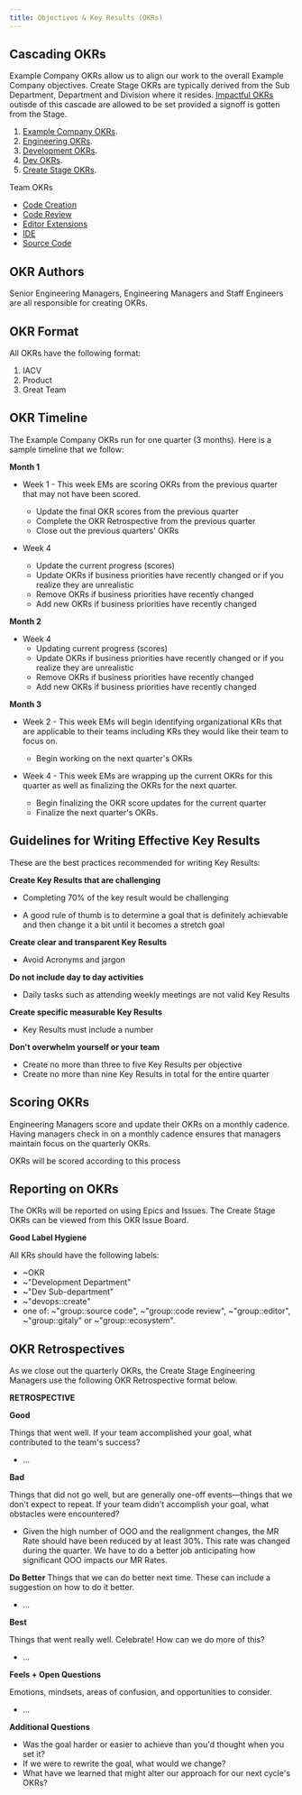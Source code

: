 ```yaml
---
title: Objectives & Key Results (OKRs)
---
```


## Cascading OKRs

Example Company OKRs allow us to align our work to the overall Example Company objectives. Create Stage OKRs are typically derived from the Sub Department, Department and Division where it resides. [Impactful OKRs](/handbook/company/okrs/#fundamentals-of-impactful-okrs) outisde of this cascade are allowed to be set provided a signoff is gotten from the Stage.

1. [Example Company OKRs](/handbook/company/okrs/).
1. [Engineering OKRs](https://example_company.com/example_company-com/www-example_company-com/-/issues?scope=all&utf8=✓&state=opened&label_name[]=OKR&label_name[]=EVP%20of%20Engineering).
1. [Development OKRs](https://example_company.com/example_company-com/www-example_company-com/-/issues?scope=all&utf8=✓&state=opened&label_name[]=OKR&label_name[]=Development%20Department&author_username=clefelhocz1).
1. [Dev OKRs](https://example_company.com/example_company-com/www-example_company-com/-/issues?scope=all&utf8=✓&state=all&label_name[]=OKR&label_name[]=Dev%20Sub-department&author_username=timzallmann).
1. [Create Stage OKRs](https://example_company.com/example_company-com/www-example_company-com/-/issues?scope=all&utf8=✓&state=all&label_name[]=OKR&label_name[]=devops%3A%3Acreate&author_username=dsatcher).

Team OKRs

* [Code Creation](https://example_company.com/example_company-com/example_company-OKRs/-/issues/?sort=updated_desc&state=all&label_name%5B%5D=OKR&label_name%5B%5D=group%3A%3Acode%20creation&first_page_size=100)
* [Code Review](https://example_company.com/example_company-com/example_company-OKRs/-/issues/?sort=updated_desc&state=all&label_name%5B%5D=OKR&label_name%5B%5D=group%3A%3Acode%20review&first_page_size=100)
* [Editor Extensions](https://example_company.com/example_company-com/example_company-OKRs/-/issues/?sort=updated_desc&state=all&label_name%5B%5D=OKR&label_name%5B%5D=group%3A%3Aeditor%20extensions&first_page_size=100)
* [IDE](https://example_company.com/example_company-com/example_company-OKRs/-/issues/?sort=updated_desc&state=all&label_name%5B%5D=OKR&label_name%5B%5D=group%3A%3Aide&first_page_size=100)
* [Source Code](https://example_company.com/example_company-com/example_company-OKRs/-/issues/?sort=updated_desc&state=all&label_name%5B%5D=OKR&label_name%5B%5D=group%3A%3Asource%20code&first_page_size=100)

## OKR Authors

Senior Engineering Managers, Engineering Managers and Staff Engineers are all responsible for creating OKRs.

## OKR Format

All OKRs have the following format:

1. IACV
1. Product
1. Great Team

## OKR Timeline

 The Example Company OKRs run for one quarter (3 months).  Here is a sample timeline that we follow:

**Month 1**

* Week 1 - This week EMs are scoring OKRs from the previous quarter that may not have been scored.
  * Update the final OKR scores from the previous quarter
  * Complete the OKR Retrospective from the previous quarter
  * Close out the previous quarters' OKRs

* Week 4
  * Update the current progress (scores)
  * Update OKRs if business priorities have recently changed or if you realize they are unrealistic
  * Remove OKRs if business priorities have recently changed
  * Add new OKRs if business priorities have recently changed

**Month 2**

* Week 4
  * Updating current progress (scores)
  * Update OKRs if business priorities have recently changed or if you realize they are unrealistic
  * Remove OKRs if business priorities have recently changed
  * Add new OKRs if business priorities have recently changed

**Month 3**

* Week 2 - This week EMs will begin identifying organizational KRs that are applicable to their teams including KRs they would like their team to focus on.

  * Begin working on the next quarter's OKRs

* Week 4 - This week EMs are wrapping up the current OKRs for this quarter as well as finalizing the OKRs for the next quarter.

  * Begin finalizing the OKR score updates for the current quarter
  * Finalize the next quarter's OKRs.

## Guidelines for Writing Effective Key Results

These are the best practices recommended for writing Key Results:

**Create Key Results that are challenging**

* Completing 70% of the key result would be challenging

* A good rule of thumb is to determine a goal that is definitely achievable and then change it a bit until it becomes a stretch goal

**Create clear and transparent Key Results**

* Avoid Acronyms and jargon

**Do not include day to day activities**

* Daily tasks such as attending weekly meetings are not valid Key Results

**Create specific measurable Key Results**

* Key Results must include a number

**Don't overwhelm yourself or your team**

* Create no more than three to five Key Results per objective
* Create no more than nine Key Results in total for the entire quarter

## Scoring OKRs

Engineering Managers score and update their OKRs on a monthly cadence.  Having managers check in on a monthly cadence ensures that managers maintain focus on the quarterly OKRs.

OKRs will be scored according to this process

## Reporting on OKRs

The OKRs will be reported on using Epics and Issues.  The Create Stage OKRs can be viewed from this OKR Issue Board.

**Good Label Hygiene**

All KRs should have the following labels:

* ~OKR
* ~"Development Department"
* ~"Dev Sub-department"
* ~"devops::create"
* one of: ~"group::source code", ~"group::code review", ~"group::editor", ~"group::gitaly" or ~"group::ecosystem".

## OKR Retrospectives

As we close out the quarterly OKRs, the Create Stage Engineering Managers use the following OKR Retrospective format below.

**RETROSPECTIVE**

**Good**

Things that went well. If your team accomplished your goal, what contributed to the team's success?

* ...

**Bad**

Things that did not go well, but are generally one-off events—things that we don't expect to repeat. If your team didn't accomplish your goal, what obstacles were encountered?

* Given the high number of OOO and the realignment changes, the MR Rate should have been reduced by at least 30%. This rate was changed during the quarter. We have to do a better job anticipating how significant OOO impacts our MR Rates.

**Do Better**
Things that we can do better next time. These can include a suggestion on how to do it better.

* ...

**Best**

Things that went really well. Celebrate! How can we do more of this?

* ...

**Feels + Open Questions**

Emotions, mindsets, areas of confusion, and opportunities to consider.

* ...

**Additional Questions**

* Was the goal harder or easier to achieve than you'd thought when you set it?
* If we were to rewrite the goal, what would we change?
* What have we learned that might alter our approach for our next cycle's OKRs?

